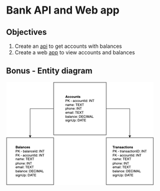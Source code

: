# Bank API and Web app
## Objectives
1. Create an [api](./api) to get accounts with balances
2. Create a web [app](./app) to view accounts and balances

## Bonus - Entity diagram
![](./Entity-diagram.png)
 



